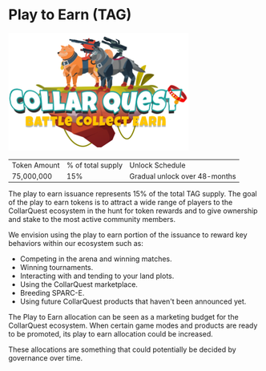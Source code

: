 # Play to Earn (TAG)

![CollarSwap (ETH) and QuickSwap (POLY)](../../../.gitbook/assets/CQ-Title.png)

|              |                   |                               |
| ------------ | ----------------- | ----------------------------- |
| Token Amount | % of total supply | Unlock Schedule               |
| 75,000,000   | 15%               | Gradual unlock over 48-months |

The play to earn issuance represents 15% of the total TAG supply. The goal of the play to earn tokens is to attract a wide range of players to the CollarQuest ecosystem in the hunt for token rewards and to give ownership and stake to the most active community members.&#x20;

We envision using the play to earn portion of the issuance to reward key behaviors within our ecosystem such as:

* Competing in the arena and winning matches.
* Winning tournaments.
* Interacting with and tending to your land plots.
* Using the CollarQuest marketplace.
* Breeding SPARC-E.
* Using future CollarQuest products that haven't been announced yet.

‌The Play to Earn allocation can be seen as a marketing budget for the CollarQuest ecosystem. When certain game modes and products are ready to be promoted, its play to earn allocation could be increased.

These allocations are something that could potentially be decided by governance over time.
